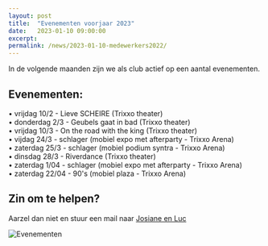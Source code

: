 ```yaml
---
layout: post
title:  "Evenementen voorjaar 2023"
date:   2023-01-10 09:00:00
excerpt: 
permalink: /news/2023-01-10-medewerkers2022/
---
```


In de volgende maanden zijn we als club actief op een aantal evenementen. 

## Evenementen:

•	vrijdag 10/2 - Lieve SCHEIRE (Trixxo theater)  
•	donderdag 2/3 - Geubels gaat in bad (Trixxo theater)  
•	vrijdag 10/3 - On the road with the king (Trixxo theater)  
•	vijdag 24/3 - schlager (mobiel expo met afterparty - Trixxo Arena)  
•	zaterdag 25/3 - schlager (mobiel podium syntra - Trixxo Arena)  
•	dinsdag 28/3 - Riverdance  (Trixxo theater)  
•	zaterdag 1/04 - schlager (mobiel expo met afterparty - Trixxo Arena)  
•	zaterdag 22/04 - 90's (mobiel plaza - Trixxo Arena)  

## Zin om te helpen?

Aarzel dan niet en stuur een mail naar [Josiane en Luc](mailto://kalender@kbbczolder.be)

![Evenementen](/news/img/biertap.jpg)
